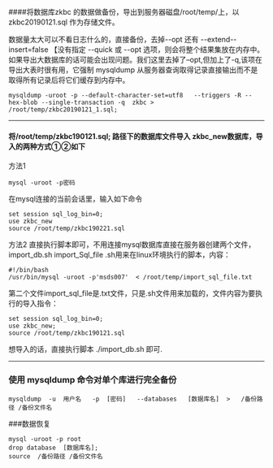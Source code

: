

####将数据库zkbc 的数据做备份，导出到服务器磁盘/root/temp/上，以 zkbc20190121.sql 作为存储文件。

数据量太大可以不看日志什么的，直接备份，去掉--opt 还有 --extend--insert=false 【没有指定 --quick 或 --opt 选项，则会将整个结果集放在内存中。如果导出大数据库的话可能会出现问题。我们这里去掉了–opt,但加上了-q,该项在导出大表时很有用，它强制 mysqldump 从服务器查询取得记录直接输出而不是取得所有记录后将它们缓存到内存中。

```shell script
mysqldump -uroot -p --default-character-set=utf8   --triggers -R --hex-blob --single-transaction -q  zkbc > /root/temp/zkbc20190121_1.sql;
```
---

#### 将/root/temp/zkbc190121.sql; 路径下的数据库文件导入 zkbc_new数据库，导入的两种方式①②如下
方法1

```shell script
mysql -uroot -p密码
```

在mysql连接的当前会话里，输入如下命令

```mysql
set session sql_log_bin=0;
use zkbc_new
source /root/temp/zkbc190221.sql
```

方法2
直接执行脚本即可，不用连接mysql数据库直接在服务器创建两个文件，
import_db.sh
import_Sql_file
.sh用来在linux环境执行的脚本，内容：

```shell script
#!/bin/bash
/usr/bin/mysql -uroot -p'msds007'  < /root/temp/import_sql_file.txt
```

第二个文件import_sql_file是.txt文件，只是.sh文件用来加载的，文件内容为要执行的导入指令：

```
set session sql_log_bin=0;
use zkbc_new;
source /root/temp/zkbc190121.sql
```

想导入的话，直接执行脚本 ./import_db.sh 即可.

---

### 使用 mysqldump 命令对单个库进行完全备份

```shell script
mysqldump  -u  用户名   -p  [密码]   --databases   [数据库名]  >   /备份路径 /备份文件名
```

###数据恢复

```shell script
mysql -uroot -p root
drop database  [数据库名];
source  /备份路径 /备份文件名
```



